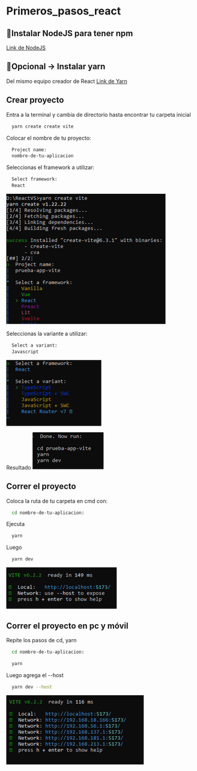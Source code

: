 # Primeros_pasos_react
## 🔗Instalar NodeJS para tener npm
[Link de NodeJS](https://nodejs.org/en)
## 🔗Opcional -> Instalar yarn
Del mismo equipo creador de React
[Link de Yarn](https://nodejs.org/)
## Crear proyecto
Entra a la terminal y cambia de directorio hasta encontrar tu carpeta inicial
```bash
  yarn create create vite
```
Colocar el nombre de tu proyecto:
```bash
  Project name:
  nombre-de-tu-aplicacion
```
Seleccionas el framework a utilizar:
```bash
  Select framework:
  React
```
![crearproyecto](img/Crear%20proyecto.png)

Seleccionas la variante a utilizar:
```bash
  Select a variant:
  Javascript
```
![variante](img/seleccionarvariante.png)

Resultado
![resultado](img/resultado.png)
## Correr el proyecto
Coloca la ruta de tu carpeta en cmd con:
```bash
  cd nombre-de-tu-aplicacion:
```
Ejecuta
```bash
  yarn
```
Luego
```bash
  yarn dev
```
![proyecto](img/proyectocorriendo.png)
## Correr el proyecto en pc y móvil
Repite los pasos de cd, yarn
```bash
  cd nombre-de-tu-aplicacion:
```
```bash
  yarn
```
Luego agrega el --host
```bash
  yarn dev --host
```
![network](img/corriendonetwork.png)